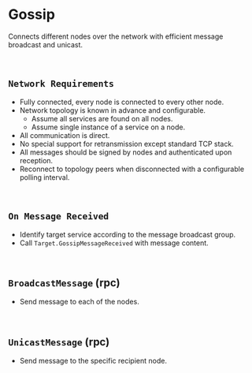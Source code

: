 # Gossip

Connects different nodes over the network with efficient message broadcast and unicast.

&nbsp;
## `Network Requirements`

* Fully connected, every node is connected to every other node.
* Network topology is known in advance and configurable.
  * Assume all services are found on all nodes.
  * Assume single instance of a service on a node.
* All communication is direct.
* No special support for retransmission except standard TCP stack.
* All messages should be signed by nodes and authenticated upon reception.
* Reconnect to topology peers when disconnected with a configurable polling interval.

&nbsp;
## `On Message Received`

* Identify target service according to the message broadcast group.
* Call `Target.GossipMessageReceived` with message content.

&nbsp;
## `BroadcastMessage` (rpc)

* Send message to each of the nodes.

&nbsp;
## `UnicastMessage` (rpc)

* Send message to the specific recipient node.
